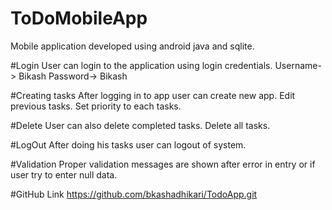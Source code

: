 # ToDoMobileApp
Mobile application developed using android java and sqlite.

#Login
User can login to the application using login credentials.
Username-> Bikash
Password-> Bikash

#Creating tasks
After logging in to app user can create new app.
Edit previous tasks.
Set priority to each tasks.

#Delete
User can also delete completed tasks.
Delete all tasks.

#LogOut
After doing his tasks user can logout of system.

#Validation
Proper validation messages are shown after error in entry or if user try to enter null data.

#GitHub Link
 https://github.com/bkashadhikari/TodoApp.git

